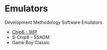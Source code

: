 Emulators
=========

Development Methodology Software Emulators

* [Chip8 - WIP](https://github.com/vicboma1/emulators/tree/master/chip8)
* S-Chip8 - SSADM
* Game Boy Classic
